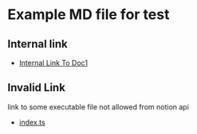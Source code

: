 # Example MD file for test

## Internal link

* [Internal Link To Doc1](./doc1.md)

## Invalid Link

link to some executable file not allowed from notion api

* [index.ts](../index.ts)
